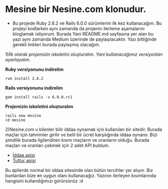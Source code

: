 # Mesine bir Nesine.com klonudur.

- Bu projede Ruby 2.6.2 ve Rails 6.0.0 sürümlerini ilk kez kullanacağım. Bu projeyi kodlarken aynı zamanda da projenin ilerleme aşamalarını bloglamak istiyorum. Burada Yani README.md sayfasına yer alan bu yazı aynı zamanda Medium üzerinde de paylaşılacaktır. Yazı bittiğinde gerekli linkleri burada paylaşmış olacağım.

1)*İlk olarak projemizin iskeletini oluşturalım. Yani kullanacağımız versiyonları ayarlayalım.*

**Ruby versiyonunu indirelim**

    rvm install 2.6.2

**Rails versiyonunu indirelim**

    gem install rails -v 6.0.0.rc1
    
**Projemizin iskeletini oluşturalım**

    rails new mesine
    cd mesine
2)Nesine.com u bilenler bilir iddaa oynamak için kullanılan bir sitedir. Burada maçlar için tahminler girilir ve belli bir ücret karşılığında iddaa oynanır. Bizi şimdilik burada ilgilendiren kısmı maçların ve oranların olduğu. Burada maçları ve oranları çekmek için 2 adet API buldum.

- [İddaa apisi](https://api.iddaa.com.tr/SportsProgram/basic/1)
- [Tuttur apisi](https://www.tuttur.com/bulletinfiles/1.json)

Bu apilerde normal bir iddaa sitesinde olan bütün tercihler yer alıyor. Biz bunlardan bize en uygun olanı kullanacağız. Yazının ilerleyen kısımlarında hangisini kullandığımızı görürsünüz :d
